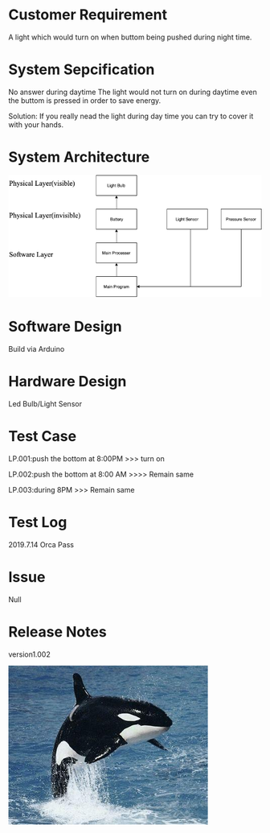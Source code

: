 # Customer Requirement
A light which would turn on when buttom being pushed during night time.

# System Sepcification
No answer during daytime
The light would not turn on during daytime even the buttom is pressed in order to save energy.

Solution: If you really nead the light during day time you can try to cover it with your hands.

# System Architecture
![image](https://github.com/pyqqc/IB-Computer-Science/blob/master/Untitled%20Diagram.png)

# Software Design
Build via Arduino

# Hardware Design
Led Bulb/Light Sensor

# Test Case
LP.001:push the bottom at 8:00PM >>> turn on


LP.002:push the bottom at 8:00 AM >>>> Remain same


LP.003:during 8PM >>> Remain same


# Test Log
2019.7.14 Orca Pass

# Issue
Null


# Release Notes
version1.002

![image](https://github.com/pyqqc/IB-Computer-Science/blob/master/%E4%B8%8B%E8%BD%BD.jpg?raw=true)
